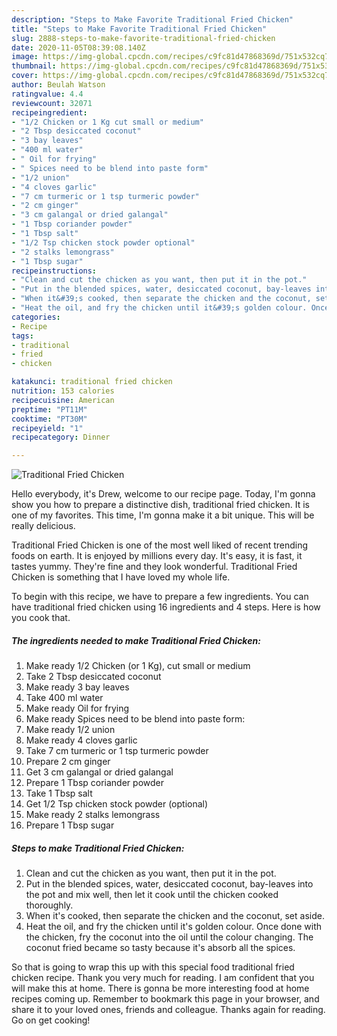 ```yaml
---
description: "Steps to Make Favorite Traditional Fried Chicken"
title: "Steps to Make Favorite Traditional Fried Chicken"
slug: 2888-steps-to-make-favorite-traditional-fried-chicken
date: 2020-11-05T08:39:08.140Z
image: https://img-global.cpcdn.com/recipes/c9fc81d47868369d/751x532cq70/traditional-fried-chicken-recipe-main-photo.jpg
thumbnail: https://img-global.cpcdn.com/recipes/c9fc81d47868369d/751x532cq70/traditional-fried-chicken-recipe-main-photo.jpg
cover: https://img-global.cpcdn.com/recipes/c9fc81d47868369d/751x532cq70/traditional-fried-chicken-recipe-main-photo.jpg
author: Beulah Watson
ratingvalue: 4.4
reviewcount: 32071
recipeingredient:
- "1/2 Chicken or 1 Kg cut small or medium"
- "2 Tbsp desiccated coconut"
- "3 bay leaves"
- "400 ml water"
- " Oil for frying"
- " Spices need to be blend into paste form"
- "1/2 union"
- "4 cloves garlic"
- "7 cm turmeric or 1 tsp turmeric powder"
- "2 cm ginger"
- "3 cm galangal or dried galangal"
- "1 Tbsp coriander powder"
- "1 Tbsp salt"
- "1/2 Tsp chicken stock powder optional"
- "2 stalks lemongrass"
- "1 Tbsp sugar"
recipeinstructions:
- "Clean and cut the chicken as you want, then put it in the pot."
- "Put in the blended spices, water, desiccated coconut, bay-leaves into the pot and mix well, then let it cook until the chicken cooked thoroughly."
- "When it&#39;s cooked, then separate the chicken and the coconut, set aside."
- "Heat the oil, and fry the chicken until it&#39;s golden colour. Once done with the chicken, fry the coconut into the oil until the colour changing. The coconut fried became so tasty because it&#39;s absorb all the spices."
categories:
- Recipe
tags:
- traditional
- fried
- chicken

katakunci: traditional fried chicken 
nutrition: 153 calories
recipecuisine: American
preptime: "PT11M"
cooktime: "PT30M"
recipeyield: "1"
recipecategory: Dinner

---
```



![Traditional Fried Chicken](https://img-global.cpcdn.com/recipes/c9fc81d47868369d/751x532cq70/traditional-fried-chicken-recipe-main-photo.jpg)

Hello everybody, it's Drew, welcome to our recipe page. Today, I'm gonna show you how to prepare a distinctive dish, traditional fried chicken. It is one of my favorites. This time, I'm gonna make it a bit unique. This will be really delicious.



Traditional Fried Chicken is one of the most well liked of recent trending foods on earth. It is enjoyed by millions every day. It's easy, it is fast, it tastes yummy. They're fine and they look wonderful. Traditional Fried Chicken is something that I have loved my whole life.


To begin with this recipe, we have to prepare a few ingredients. You can have traditional fried chicken using 16 ingredients and 4 steps. Here is how you cook that.

<!--inarticleads1-->

##### The ingredients needed to make Traditional Fried Chicken:

1. Make ready 1/2 Chicken (or 1 Kg), cut small or medium
1. Take 2 Tbsp desiccated coconut
1. Make ready 3 bay leaves
1. Take 400 ml water
1. Make ready  Oil for frying
1. Make ready  Spices need to be blend into paste form:
1. Make ready 1/2 union
1. Make ready 4 cloves garlic
1. Take 7 cm turmeric or 1 tsp turmeric powder
1. Prepare 2 cm ginger
1. Get 3 cm galangal or dried galangal
1. Prepare 1 Tbsp coriander powder
1. Take 1 Tbsp salt
1. Get 1/2 Tsp chicken stock powder (optional)
1. Make ready 2 stalks lemongrass
1. Prepare 1 Tbsp sugar




<!--inarticleads2-->

##### Steps to make Traditional Fried Chicken:

1. Clean and cut the chicken as you want, then put it in the pot.
1. Put in the blended spices, water, desiccated coconut, bay-leaves into the pot and mix well, then let it cook until the chicken cooked thoroughly.
1. When it&#39;s cooked, then separate the chicken and the coconut, set aside.
1. Heat the oil, and fry the chicken until it&#39;s golden colour. Once done with the chicken, fry the coconut into the oil until the colour changing. The coconut fried became so tasty because it&#39;s absorb all the spices.




So that is going to wrap this up with this special food traditional fried chicken recipe. Thank you very much for reading. I am confident that you will make this at home. There is gonna be more interesting food at home recipes coming up. Remember to bookmark this page in your browser, and share it to your loved ones, friends and colleague. Thanks again for reading. Go on get cooking!

